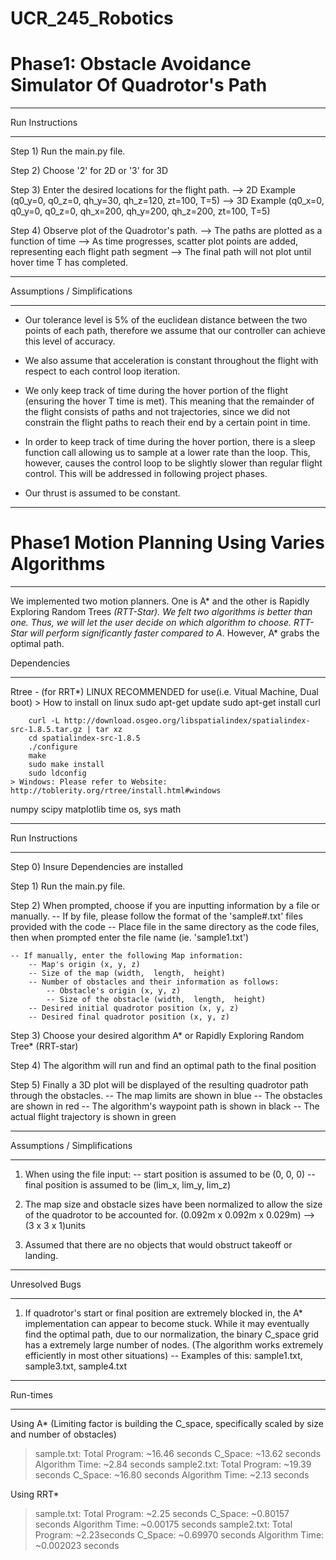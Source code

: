 # UCR_245_Robotics

# Phase1: Obstacle Avoidance Simulator Of Quadrotor's Path 
******************************************************

Run Instructions
******************************************************
Step 1) Run the main.py file.

Step 2) Choose '2' for 2D or '3' for 3D

Step 3) Enter the desired locations for the flight path.
    --> 2D Example (q0_y=0,  q0_z=0,  qh_y=30,  qh_z=120,  zt=100,  T=5)
    --> 3D Example (q0_x=0,  q0_y=0,  q0_z=0,  qh_x=200,  qh_y=200,  qh_z=200,  zt=100,  T=5)

Step 4) Observe plot of the Quadrotor's path.
    --> The paths are plotted as a function of time
    --> As time progresses,  scatter plot points are added,  representing each flight path segment
    --> The final path will not plot until hover time T has completed.
******************************************************

Assumptions / Simplifications
******************************************************
- Our tolerance level is 5% of the euclidean distance between the two points of each path,
therefore we assume that our controller can achieve this level of accuracy. 

- We also assume that acceleration is constant throughout the flight with respect to each control loop iteration.

- We only keep track of time during the hover portion of the flight (ensuring the hover T time is met). 
This meaning that the remainder of the flight consists of paths and not trajectories,  since we did not
constrain the flight paths to reach their end by a certain point in time. 

- In order to keep track of time during the hover portion,  there is a sleep function call allowing us
to sample at a lower rate than the loop. This,  however,  causes the control loop to be slightly slower
than regular flight control. This will be addressed in following project phases.

- Our thrust is assumed to be constant.
******************************************************

# Phase1 Motion Planning Using Varies Algorithms
***************************************************************************************************

We implemented two motion planners. One is A* and the other is Rapidly Exploring Random Trees *(RTT-Star).
We felt two algorithms is better than one. Thus, we will let the user decide on which algorithm to choose.
RTT-Star will perform significantly faster compared to A*. However, A* grabs the optimal path.

Dependencies
**************************************************************************************************
Rtree - (for RRT*) LINUX RECOMMENDED for use(i.e. Vitual Machine, Dual boot)
    > How to install on linux
        sudo apt-get update
        sudo apt-get install curl

        curl -L http://download.osgeo.org/libspatialindex/spatialindex-src-1.8.5.tar.gz | tar xz
        cd spatialindex-src-1.8.5
        ./configure
        make
        sudo make install
        sudo ldconfig
    > Windows: Please refer to Website: http://toblerity.org/rtree/install.html#windows

numpy
scipy
matplotlib
time
os, sys
math
**************************************************************************************************


Run Instructions
**************************************************************************************************
Step 0) Insure Dependencies are installed

Step 1) Run the main.py file.

Step 2) When prompted, choose if you are inputting information by a file or manually.
    -- If by file, please follow the format of the 'sample#.txt' files provided with the code
        -- Place file in the same directory as the code files, then when prompted enter the
           file name (ie. 'sample1.txt')

    -- If manually, enter the following Map information:
        -- Map's origin (x, y, z)
        -- Size of the map (width,  length,  height)
        -- Number of obstacles and their information as follows:
            -- Obstacle's origin (x, y, z)
            -- Size of the obstacle (width,  length,  height)
        -- Desired initial quadrotor position (x, y, z)
        -- Desired final quadrotor position (x, y, z)

Step 3) Choose your desired algorithm A* or Rapidly Exploring Random Tree* (RRT-star)

Step 4) The algorithm will run and find an optimal path to the final position

Step 5) Finally a 3D plot will be displayed of the resulting quadrotor path through the obstacles.
    -- The map limits are shown in blue
    -- The obstacles are shown in red
    -- The algorithm's waypoint path is shown in black
    -- The actual flight trajectory is shown in green
**************************************************************************************************


Assumptions / Simplifications
**************************************************************************************************
1) When using the file input:
    -- start position is assumed to be (0, 0, 0)
    -- final position is assumed to be (lim_x, lim_y, lim_z)

2) The map size and obstacle sizes have been normalized to allow the size of the quadrotor to be
   accounted for. (0.092m x 0.092m x 0.029m) --> (3 x 3 x 1)units

3) Assumed that there are no objects that would obstruct takeoff or landing.
**************************************************************************************************


Unresolved Bugs
**************************************************************************************************
1) If quadrotor's start or final position are extremely blocked in, the A* implementation can
    appear to become stuck. While it may eventually find the optimal path, due to our normalization,
    the binary C_space grid has a extremely large number of nodes. (The algorithm works extremely
    efficiently in most other situations)
        -- Examples of this: sample1.txt, sample3.txt, sample4.txt

**************************************************************************************************

Run-times
**************************************************************************************************
Using A* (Limiting factor is building the C_space, specifically scaled by size and number of obstacles)
> sample.txt:  Total Program: ~16.46 seconds    C_Space: ~13.62 seconds    Algorithm Time: ~2.84 seconds
> sample2.txt: Total Program: ~19.39 seconds    C_Space: ~16.80 seconds    Algorithm Time: ~2.13 seconds

Using RRT*
> sample.txt:  Total Program: ~2.25 seconds    C_Space: ~0.80157 seconds    Algorithm Time: ~0.00175 seconds
> sample2.txt: Total Program: ~2.23seconds    C_Space: ~0.69970 seconds    Algorithm Time: ~0.002023 seconds






